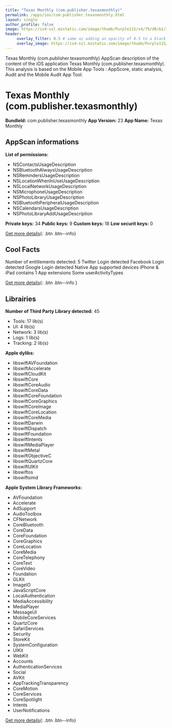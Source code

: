 ```yaml
---
title: "Texas Monthly (com.publisher.texasmonthly)"
permalink: /apps/ios/com.publisher.texasmonthly.html
layout: single
author_profile: false
image: https://is4-ssl.mzstatic.com/image/thumb/Purple115/v4/79/d0/b1/79d0b1fa-0579-aaaf-8ac6-98f9a9dc920b/AppIcon-0-0-1x_U007emarketing-0-0-0-6-0-0-sRGB-0-0-0-GLES2_U002c0-512MB-85-220-0-0.png/512x512bb.jpg
header: 
     overlay_filter: 0.5 # same as adding an opacity of 0.5 to a black background
     overlay_image: https://is4-ssl.mzstatic.com/image/thumb/Purple115/v4/79/d0/b1/79d0b1fa-0579-aaaf-8ac6-98f9a9dc920b/AppIcon-0-0-1x_U007emarketing-0-0-0-6-0-0-sRGB-0-0-0-GLES2_U002c0-512MB-85-220-0-0.png/512x512bb.jpg
---
```

Texas Monthly (com.publisher.texasmonthly) AppScan description of the content of the iOS application Texas Monthly (com.publisher.texasmonthly). This analysis is based on the Mobile App Tools : AppScore, static analysis, Audit and the Mobile Audit App Tool.

# Texas Monthly (com.publisher.texasmonthly)

**BundleId:** com.publisher.texasmonthly
**App Version:** 23
**App Name:** Texas Monthly


## AppScan informations 

**List of permissions:** 
- NSContactsUsageDescription
- NSBluetoothAlwaysUsageDescription
- NSRemindersUsageDescription
- NSLocationWhenInUseUsageDescription
- NSLocalNetworkUsageDescription
- NSMicrophoneUsageDescription
- NSPhotoLibraryUsageDescription
- NSBluetoothPeripheralUsageDescription
- NSCalendarsUsageDescription
- NSPhotoLibraryAddUsageDescription
  
  
**Private keys:** 34
**Public keys:** 9
**Custom keys:** 18
**Low securit keys:** 0
  
[Get more details](/pricing.html){: .btn .btn--info}

## Cool Facts

Number of entitlements detected: 5
Twitter Login detected
Facebook Login detected
Google Login detected
Native App
supported devices iPhone & iPad
contains 1 App extensions
Some userActivityTypes
  
[Get more details](/pricing.html){: .btn .btn--info }

## Librairies 
**Number of Third Party Library detected:** 45
- Tools: 17 lib(s)
- UI: 4 lib(s)
- Network: 3 lib(s)
- Logs: 1 lib(s)
- Tracking: 2 lib(s)


**Apple dylibs:**
- libswiftAVFoundation
- libswiftAccelerate
- libswiftCloudKit
- libswiftCore
- libswiftCoreAudio
- libswiftCoreData
- libswiftCoreFoundation
- libswiftCoreGraphics
- libswiftCoreImage
- libswiftCoreLocation
- libswiftCoreMedia
- libswiftDarwin
- libswiftDispatch
- libswiftFoundation
- libswiftIntents
- libswiftMediaPlayer
- libswiftMetal
- libswiftObjectiveC
- libswiftQuartzCore
- libswiftUIKit
- libswiftos
- libswiftsimd


**Apple System Library Frameworks:**
- AVFoundation
- Accelerate
- AdSupport
- AudioToolbox
- CFNetwork
- CoreBluetooth
- CoreData
- CoreFoundation
- CoreGraphics
- CoreLocation
- CoreMedia
- CoreTelephony
- CoreText
- CoreVideo
- Foundation
- GLKit
- ImageIO
- JavaScriptCore
- LocalAuthentication
- MediaAccessibility
- MediaPlayer
- MessageUI
- MobileCoreServices
- QuartzCore
- SafariServices
- Security
- StoreKit
- SystemConfiguration
- UIKit
- WebKit
- Accounts
- AuthenticationServices
- Social
- AVKit
- AppTrackingTransparency
- CoreMotion
- CoreServices
- CoreSpotlight
- Intents
- UserNotifications


  
[Get more details](/pricing.html){: .btn .btn--info}

